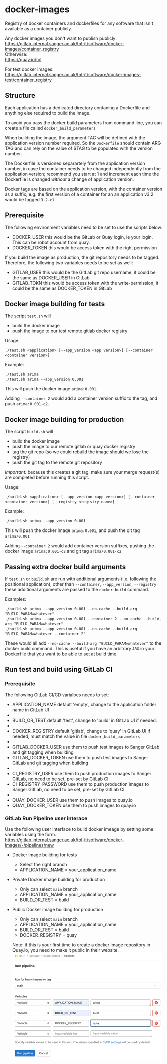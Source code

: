 # docker-images

Registry of docker containers and dockerfiles for any software that isn't available as a container publicly.

Any docker images you don't want to publish publicly:  
https://gitlab.internal.sanger.ac.uk/tol-it/software/docker-images/container_registry  
Otherwise:  
https://quay.io/tol

For test docker images:  
https://gitlab.internal.sanger.ac.uk/tol-it/software/docker-images-test/container_registry

## Structure
Each application has a dedicated directory contaning a Dockerfile and anything else required to build the image.

To avoid you pass the docker build parameters from command line, you can create a file called ```docker_build_parameters```

When building the image, the argument TAG will be defined with the application version number required. 
So the ```Dockerfile``` should contain ARG TAG and can rely on the value of $TAG to be populated with the version number.

The Dockerfile is versioned separartely from the application version number,
in case the container needs to be changed independently from the application version; 
recommend you start at 1 and increment each time the Dockerfile is changed _without_ a change of application version.

Docker tags are based on the application version, with the container version as a suffix; 
e.g. the first version of a container for an an application v3.2 would be tagged `3.2-c1`.

## Prerequisite
The following environment variables need to be set to use the scripts below:
* DOCKER_USER this would be the GitLab or Quay login, ie your login. This can be robot account from quay.
* DOCKER_TOKEN this would be access token with the right permission

If you build the image as production, the git repository needs to be tagged.
Therefore, the following two variables needs to be set as well:
* GITLAB_USER this would be the GitLab git repo username, it could be the same as DOCKER_USER in GitLab
* GITLAB_TOKN this would be access token with the write-permission, it could be the same as DOCKER_TOKEN in GitLab

## Docker image building for tests
The script ```test.sh``` will
* build the docker image
* push the image to our test remote gitlab docker registry

Usage:
```
./test.sh <application> [--app_version <app version>] [--container <container version>]
```
Example:
```
./test.sh arima
./test.sh arima --app_version 0.001
```
This will push the docker image `arima:0.001`.

Adding `--container 2` would add a container version suffix to the tag,
and push `arima:0.001-c2`.

## Docker image building for production
The script ```build.sh``` will
* build the docker image
* push the image to our remote gitlab or quay docker registry
* tag the git repo (so we could rebuild the image should we lose the registry)
* push the git tag to the remote git repository

*Important:* because this creates a git tag, make sure your merge request(s)
are completed before running this script.

Usage:
```
./build.sh <application> [--app_version <app version>] [--container <container version>] [--registry <registry name>]
```
Example:
```
./build.sh arima --app_version 0.001
```
This will push the docker image `arima:0.001`, and push the git tag `arima/0.001`

Adding `--container 2` would add container version suffixes, pushing
the docker image `arima:0.001-c2` and git tag `arima/0.001-c2`

## Passing extra docker build arguments
If `test.sh` or `build.sh` are run with additional arguments (i.e. following the
positional application), other than `--container`, `--app_version`, `--registry`
these additional arguments are passed to the `docker build` command.

Examples:
```
./build.sh arima --app_version 0.001 --no-cache --build-arg "BUILD_PARAM=whatever"
./build.sh arima --app_version 0.001 --container 2 --no-cache --build-arg "BUILD_PARAM=whatever"
./build.sh arima --app_version 0.001 --no-cache --build-arg "BUILD_PARAM=whatever --container 2"
```
These would all add `--no-cache --build-arg "BUILD_PARAM=whatever"` to the docker build command.  This is
useful if you have an arbitrary `ARG` in your Dockerfile that you want to be able to set at build time.

## Run test and build using GitLab CI
### Prerequisite
The following GitLab CI/CD varialbes needs to set:
* APPLICATION_NAME default 'empty', change to the application folder name in GitLab UI
* 
* BUILD_OR_TEST default 'test', change to 'build' in GitLab UI if needed.
* 
* DOCKER_REGISTRY default 'gitlab', change to 'quay' in GitLab UI if needed, must match the value in file ```docker_build_parameters```
* 
* GITLAB_DOCKER_USER use them to push test images to Sanger GitLab and git tagging when building
* GITLAB_DOCKER_TOKEN use them to push test images to Sanger GitLab and git tagging when building
* 
* CI_REGISTRY_USER use them to push production images to Sanger GitLab, no need to be set, pre-set by GitLab CI
* CI_REGISTRY_PASSWORD use them to push production images to Sanger GitLab, no need to be set, pre-set by GitLab CI
* 
* QUAY_DOCKER_USER use them to push images to quay.io
* QUAY_DOCKER_TOKEN use them to push images to quay.io


### GitLab Run Pipeline user interace
Use the following user interface to build docker imeage by setting some variables using the form.  
https://gitlab.internal.sanger.ac.uk/tol-it/software/docker-images/-/pipelines/new

* Docker image building for tests
  * Select the right branch
  * APPLICATION_NAME = your_application_name
* Private Docker image building for production
  * Only can select `main` branch
  * APPLICATION_NAME = your_application_name
  * BUILD_OR_TEST = build
* Public Docker image building for production
  * Only can select `main` branch
  * APPLICATION_NAME = your_application_name
  * BUILD_OR_TEST = build
  * DOCKER_REGISTRY = quay

  Note: if this is your first time to create a docker image repository in Quay.io, you need to make it public in their website.
   ![Screenshot](quay_building_image_ui.png)
